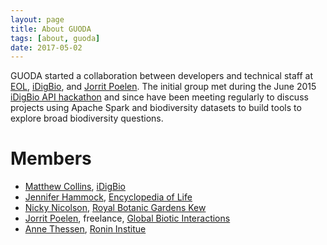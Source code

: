 ```yaml
---
layout: page
title: About GUODA
tags: [about, guoda]
date: 2017-05-02
---
```

    
GUODA started a collaboration between developers and technical staff at [EOL](http://eol.org/),
[iDigBio](https://www.idigbio.org/), and [Jorrit Poelen](http://eol.org/users/56974).
The initial group met during the June 2015 [iDigBio API hackathon](https://github.com/idigbio-api-hackathon)
and since have been meeting regularly to discuss projects using Apache Spark and 
biodiversity datasets to build tools to explore broad biodiversity questions.

# Members

* [Matthew Collins](https://www.acis.ufl.edu/people/mjcollin), [iDigBio](http://idigbio.org)
* [Jennifer Hammock](http://invertebrates.si.edu/hammock.htm), [Encyclopedia of Life](http://eol.org)
* [Nicky Nicolson](https://www.kew.org/science/who-we-are-and-what-we-do/people/nicky-nicolson), [Royal Botanic Gardens Kew](https://www.kew.org)
* [Jorrit Poelen](http://eol.org/users/56974), freelance, [Global Biotic Interactions](http://globalbioticinteractions.org)
* [Anne Thessen](http://ronininstitute.org/research-scholars/anne-thessen/), [Ronin Institue](http://ronininstitute.org)

